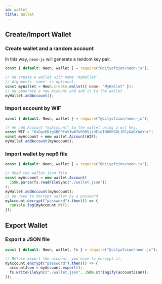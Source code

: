 ```yaml
---
id: wallet
title: Wallet
---
```


## Create/Import Wallet

### Create wallet and a random account

In this way, `neon-js` will generate a random key pair.

```javascript
const { default: Neon, wallet } = require("@cityofzion/neon-js");

// We create a wallet with name 'myWallet'.
// Arguments 'name' is optional.
const myWallet = Neon.create.wallet({ name: "MyWallet" });
// We generate a new Account and add it to the wallet
myWallet.addAccount();
```

### Import account by WIF

```javascript
const { default: Neon, wallet } = require("@cityofzion/neon-js");

// We add Account "myAccount" to the wallet using a wif key.
const WIF = "KxDgvEKzgSBPPfuVfw67oPQBSjidEiqTHURKSDL1R7yGaGYAeYnr";
const myAccount = new wallet.Account(WIF);
myWallet.addAccount(myAccount);
```

### Import wallet by nep6 file

```javascript
const { default: Neon, wallet } = require("@cityofzion/neon-js");

// Read the wallet.json file
const myAccount = new wallet.Account(
  JSON.parse(fs.readFileSync("./wallet.json"))
);
myWallet.addAccount(myAccount);
// We need to decrypt wallet by a password
myAccount.decrypt("password").then(() => {
  console.log(myAccount.WIF);
});
```

## Export Wallet

### Export a JSON file

```javascript
const { default: Neon, wallet, fs } = require("@cityofzion/neon-js");

// Before export the account, you have to encrypt it.
myAccount.encrypt("password").then(() => {
  accountJson = myAccount.export();
  fs.writeFileSync("./wallet.json", JSON.stringify(accountJson));
});
```
